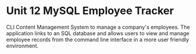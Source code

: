 # Unit 12 MySQL Employee Tracker
CLI Content Management System to manage a company's employees. The application links to an SQL database and allows users to view and manage employee records from the command line interface in a more user friendly environment.

